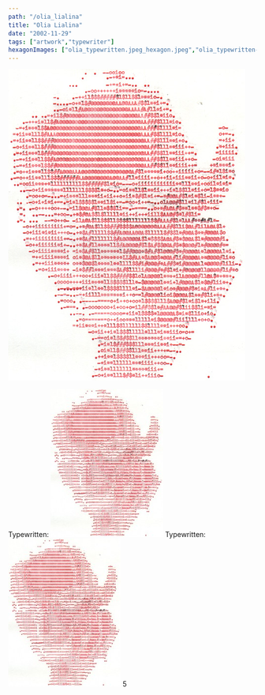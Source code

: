 ```yaml
---
path: "/olia_lialina"
title: "Olia Lialina"
date: "2002-11-29"
tags: ["artwork","typewriter"]
hexagonImages: ["olia_typewritten.jpeg_hexagon.jpeg","olia_typewritten-228x300.jpg_hexagon.jpeg","olia_typewritten.jpg_hexagon.jpeg"]
---
```


 [![](olia_typewritten.jpeg)](olia_typewritten.jpeg)

Typewritten: [![](olia_typewritten-228x300.jpg "olia_typewritten")](olia_typewritten.jpg) Typewritten: [![](olia_typewritten-228x300.jpg "olia_typewritten")](olia_typewritten.jpg) 5 
  <!---
  <div class="field field-type-filefield field-field-images" xmlns="http://www.w3.org/1999/xhtml">
      
    <div class="field-items">
            <div class="field-item odd">
                    <a href="http://www.beigerecords.com/joe-old/sites/default/files/olia_typewritten.jpeg" class="imagecache imagecache-square_thumbnail imagecache-imagelink imagecache-square_thumbnail_imagelink"><img src="http://www.beigerecords.com/joe-old/sites/default/files/imagecache/square_thumbnail/olia_typewritten.jpeg" alt="" title="" width="300" height="300" class="imagecache imagecache-square_thumbnail"/></a>        </div>
        </div>
</div> 
Typewritten:
 <a href="http://www.beigerecords.com/joe/wp-content/uploads/2008/11/olia_typewritten.jpg" xmlns="http://www.w3.org/1999/xhtml"><img src="http://www.beigerecords.com/joe/wp-content/uploads/2008/11/olia_typewritten-228x300.jpg" alt="" title="olia_typewritten" width="228" height="300" class="alignnone size-medium wp-image-129"/></a> Typewritten:
 <a href="http://www.beigerecords.com/joe/wp-content/uploads/2008/11/olia_typewritten.jpg" xmlns="http://www.w3.org/1999/xhtml"><img src="/joe/newdrupal/sites/default/files/images/olia_typewritten-228x300.jpg" alt="" title="olia_typewritten" width="228" height="300" class="alignnone size-medium wp-image-129"/></a> 5
  --->